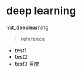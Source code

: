 # deep learning
[mit_deeplearning]("http://www.deeplearningbook.org/")
> reference
- test1
- test2
- test3
[百度]("www.baidu.com")
